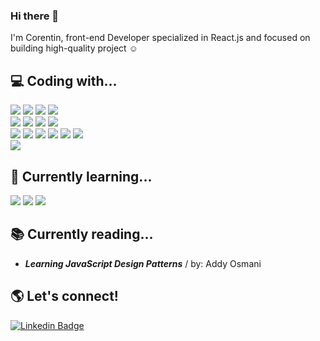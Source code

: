 ### Hi there 👋

I'm Corentin, front-end Developer specialized in React.js and focused on building high-quality project :relaxed:

## 💻 Coding with...
![](https://img.shields.io/badge/HTML5-informational?style=flat&logo=HTML5&logoColor=ColorName&color=black)
![](https://img.shields.io/badge/JavaScript-informational?style=flat&logo=JavaScript&logoColor=ColorName&color=black)
![](https://img.shields.io/badge/React-informational?style=flat&logo=react&logoColor=ColorName&color=black)
![](https://img.shields.io/badge/Node.js-informational?style=flat&logo=Node.js&logoColor=ColorName&color=black)
<br/>
![](https://img.shields.io/badge/CSS-informational?style=flat&logo=css3&logoColor=ColorName&color=black)
![](https://img.shields.io/badge/Style--components-Style--components?style=flat&logo=styled-components&logoColor=ColorName&color=black)
![](https://img.shields.io/badge/Sass-informational?style=flat&logo=Sass&logoColor=ColorName&color=black)
![](https://img.shields.io/badge/figma-informational?style=flat&logo=figma&logoColor=ColorName&color=black)
<br/>
![](https://img.shields.io/badge/NPM-informational?style=flat&logo=npm&logoColor=ColorName&color=black)
![](https://img.shields.io/badge/Postman-informational?style=flat&logo=Postman&logoColor=ColorName&color=black)
![](https://img.shields.io/badge/Heroku-informational?style=flat&logo=heroku&logoColor=ColorName&color=black)
![](https://img.shields.io/badge/Netlify-informational?style=flat&logo=Netlify&logoColor=ColorName&color=black)
![](https://img.shields.io/badge/Vercel-informational?style=flat&logo=Vercel&logoColor=ColorName&color=black)
![](https://img.shields.io/badge/Firbase-informational?style=flat&logo=Firebase&logoColor=ColorName&color=black)
<br/>
![](https://img.shields.io/badge/Jest-informational?style=flat&logo=npm&logoColor=ColorName&color=black)



## 🌱 Currently learning...
![](https://img.shields.io/badge/Next.js-informational?style=flat&logo=Next.js&logoColor=ColorName&color=black)
![](https://img.shields.io/badge/Redux-informational?style=flat&logo=Redux&logoColor=ColorName&color=black)
![](https://img.shields.io/badge/React-informational?style=flat&logo=react&logoColor=ColorName&color=black)

## 📚 Currently reading...
* **_Learning JavaScript Design Patterns_** / by: Addy Osmani <br/>


## 🌎 Let's connect! 

[![Linkedin Badge](https://img.shields.io/badge/-LinkedIn-blue?style=flat&logo=Linkedin&logoColor=ColorName&color=black&link=https://www.linkedin.com/in/zhenniqian/)](https://www.linkedin.com/in/corentinclichy/)
